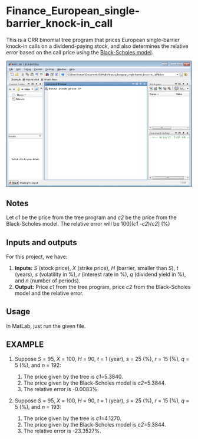 # Finance_European_single-barrier_knock-in_call

This is a CRR binomial tree program that prices European single-barrier knock-in calls on a dividend-paying stock, and also determines the relative error based on the call price using the [Black-Scholes model](https://en.wikipedia.org/wiki/Black%E2%80%93Scholes_model). 

![demo](/images/pics/demo.gif)

## Notes

Let *c1* be the price from the tree program and *c2* be the price from the Black-Scholes model. The relative error will be 100[(*c1* -*c2*)/*c2*] (%)

## Inputs and outputs

For this project, we have:
1. **Inputs:** *S* (stock price), *X* (strike price), *H* (barrier, smaller than *S*), *t* (years), *s* (volatility in %), *r* (interest rate in %), *q* (dividend yield in %), and *n* (number of periods).
2. **Output:** Price *c1* from the tree program, price *c2* from the Black-Scholes model and the relative error.

## Usage
In MatLab, just run the given file.

## EXAMPLE
1. Suppose *S* = 95, *X* = 100, *H* = 90, *t* = 1 (year), *s* = 25 (%), *r* = 15 (%), *q* = 5 (%), and *n* = 192:
	1. The price given by the tree is *c1*=5.3840.
	2. The price given by the Black-Scholes model is *c2*=5.3844.
	3. The relative error is -0.0083%.
	
2. Suppose *S* = 95, *X* = 100, *H* = 90, *t* = 1 (year), *s* = 25 (%), *r* = 15 (%), *q* = 5 (%), and *n* = 193:
	1. The price given by the tree is *c1*=4.1270.
	2. The price given by the Black-Scholes model is *c2*=5.3844.
	3. The relative error is -23.3527%.